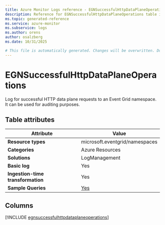 ```yaml
---
title: Azure Monitor Logs reference - EGNSuccessfulHttpDataPlaneOperations
description: Reference for EGNSuccessfulHttpDataPlaneOperations table in Azure Monitor Logs.
ms.topic: generated-reference
ms.service: azure-monitor
ms.subservice: logs
ms.author: orens
author: osalzberg
ms.date: 10/31/2025

# This file is automatically generated. Changes will be overwritten. Do not change this file directly.
---
```


# EGNSuccessfulHttpDataPlaneOperations

Log for successful HTTP data plane requests to an Event Grid namespace. It can be used for auditing purposes.


## Table attributes

|Attribute|Value|
|---|---|
|**Resource types**|microsoft.eventgrid/namespaces|
|**Categories**|Azure Resources|
|**Solutions**| LogManagement|
|**Basic log**|Yes|
|**Ingestion-time transformation**|Yes|
|**Sample Queries**|[Yes](/azure/azure-monitor/reference/queries/egnsuccessfulhttpdataplaneoperations)|



## Columns
  
[!INCLUDE [egnsuccessfulhttpdataplaneoperations](~/reusable-content/ce-skilling/azure/includes/azure-monitor/reference/tables/egnsuccessfulhttpdataplaneoperations-include.md)]

